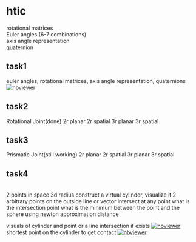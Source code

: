 # htic


rotational matrices                         
Euler angles (6-7 combinations)    
axis angle representation              
quaternion    
## task1
 euler angles, rotational matrices, axis angle representation, quaternions  [![nbviewer](https://raw.githubusercontent.com/jupyter/design/master/logos/Badges/nbviewer_badge.svg)](https://nbviewer.jupyter.org/github/saisriteja/htic_works/blob/main/taskone.ipynb
)
<br>
 ## task2

Rotational Joint(done)
2r planar 2r spatial
3r planar 3r spatial
 
 
 ## task3

Prismatic Joint(still working)
2r planar 2r spatial
3r planar 3r spatial  
 
 ## task4

 <br>
2 points in space 3d radius construct a virtual cylinder, visualize it
2 arbitrary points on the outside
line or vector intersect at any point what is the intersection point
what is the minimum between the point and the sphere using newton approximation distance

<br>

 visuals of cylinder and point or a line intersection if exists  [![nbviewer](https://raw.githubusercontent.com/jupyter/design/master/logos/Badges/nbviewer_badge.svg)](https://nbviewer.jupyter.org/github/saisriteja/htic_works/blob/main/cylinder%20and%20points%20of%20intersection.ipynb
)
<br>
shortest point on the cylinder to get contact [![nbviewer](https://raw.githubusercontent.com/jupyter/design/master/logos/Badges/nbviewer_badge.svg)](https://nbviewer.jupyter.org/github/saisriteja/htic_works/blob/main/least_distance_from_point_to_cylinder.ipynb
)

